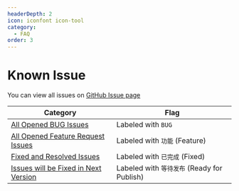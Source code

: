 ```yaml
---
headerDepth: 2
icon: iconfont icon-tool
category:
  - FAQ
order: 3
---
```


# Known Issue

You can view all issues on [GitHub Issue page](https://github.com/DGP-Studio/Snap.Hutao/issues?q=is%3Aissue)

| Category                                                                                                                                          | Flag                                        |
| ------------------------------------------------------------------------------------------------------------------------------------------------- | ------------------------------------------- |
| [All Opened BUG Issues](https://github.com/DGP-Studio/Snap.Hutao/issues?q=is%3Aissue+label%3ABUG+is%3Aopen)                                       | Labeled with `BUG`                          |
| [All Opened Feature Request Issues](https://github.com/DGP-Studio/Snap.Hutao/issues?q=is%3Aopen+is%3Aissue+label%3A%E5%8A%9F%E8%83%BD)            | Labeled with `功能` (Feature)               |
| [Fixed and Resolved Issues](https://github.com/DGP-Studio/Snap.Hutao/issues?q=is%3Aissue+label%3A%E5%B7%B2%E5%AE%8C%E6%88%90)                     | Labeled with `已完成` (Fixed)               |
| [Issues will be Fixed in Next Version](https://github.com/DGP-Studio/Snap.Hutao/issues?q=is%3Aissue+label%3A%E7%AD%89%E5%BE%85%E5%8F%91%E5%B8%83) | Labeled with `等待发布` (Ready for Publish) |
